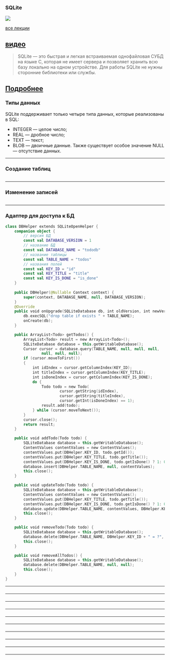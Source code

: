 ### SQLite

![](assets/)

[все лекции](https://github.com/dmitryweiner/android-lectures/blob/master/README.md)

[видео]()
---

> SQLite — это быстрая и легкая встраиваемая однофайловая СУБД на языке C, которая не имеет сервера и позволяет хранить всю базу локально на одном устройстве. Для работы SQLite не нужны сторонние библиотеки или службы.

[Подробнее](https://blog.skillfactory.ru/glossary/sqlite/)
---

### Типы данных
SQLite поддерживает только четыре типа данных, которые реализованы в SQL:
* INTEGER — целое число;
* REAL — дробное число;
* TEXT — текст;
* BLOB — двоичные данные.
Также существует особое значение NULL — отсутствие данных.
---
### Создание таблиц
```sql

```
---

### Изменение записей
```sql
```
---

### Адаптер для доступа к БД
```kotlin
class DBHelper extends SQLiteOpenHelper {
    companion object {
        // версия БД
        const val DATABASE_VERSION = 1
        // название БД
        const val DATABASE_NAME = "tododb"
        // название таблицы
        const val TABLE_NAME = "todos"
        // названия полей
        const val KEY_ID = "id"
        const val KEY_TITLE = "title"
        const val KEY_IS_DONE = "is_done"
    }
    
    public DBHelper(@Nullable Context context) {
        super(context, DATABASE_NAME, null, DATABASE_VERSION);
    }
    @Override
    public void onUpgrade(SQLiteDatabase db, int oldVersion, int newVersion) {
        db.execSQL("drop table if exists " + TABLE_NAME);
        onCreate(db);
    }

    public ArrayList<Todo> getTodos() {
        ArrayList<Todo> result = new ArrayList<Todo>();
        SQLiteDatabase database = this.getWritableDatabase();
        Cursor cursor = database.query(TABLE_NAME, null, null, null,
                null, null, null);
        if (cursor.moveToFirst())
        {
            int idIndex = cursor.getColumnIndex(KEY_ID);
            int titleIndex = cursor.getColumnIndex(KEY_TITLE);
            int isDoneIndex = cursor.getColumnIndex(KEY_IS_DONE);
            do {
                Todo todo = new Todo(
                        cursor.getString(idIndex),
                        cursor.getString(titleIndex),
                        cursor.getInt(isDoneIndex) == 1);
                result.add(todo);
            } while (cursor.moveToNext());
        }
        cursor.close();
        return result;
    }

    public void addTodo(Todo todo) {
        SQLiteDatabase database = this.getWritableDatabase();
        ContentValues contentValues = new ContentValues();
        contentValues.put(DBHelper.KEY_ID, todo.getId());
        contentValues.put(DBHelper.KEY_TITLE, todo.getTitle());
        contentValues.put(DBHelper.KEY_IS_DONE, todo.getIsDone() ? 1: 0);
        database.insert(DBHelper.TABLE_NAME, null, contentValues);
        this.close();
    }

    public void updateTodo(Todo todo) {
        SQLiteDatabase database = this.getWritableDatabase();
        ContentValues contentValues = new ContentValues();
        contentValues.put(DBHelper.KEY_TITLE, todo.getTitle());
        contentValues.put(DBHelper.KEY_IS_DONE, todo.getIsDone() ? 1: 0);
        database.update(DBHelper.TABLE_NAME, contentValues, DBHelper.KEY_ID + " = ?", new String[] {todo.getId()});
        this.close();
    }

    public void removeTodo(Todo todo) {
        SQLiteDatabase database = this.getWritableDatabase();
        database.delete(DBHelper.TABLE_NAME, DBHelper.KEY_ID + " = ?", new String[] {todo.getId()});
        this.close();
    }

    public void removeAllTodos() {
        SQLiteDatabase database = this.getWritableDatabase();
        database.delete(DBHelper.TABLE_NAME, null, null);
        this.close();
    }
}
```
---

### 

---

### 

---

### 

---

### 

---

### 

---

### 

---

### 

---

### 

---

### 

---

